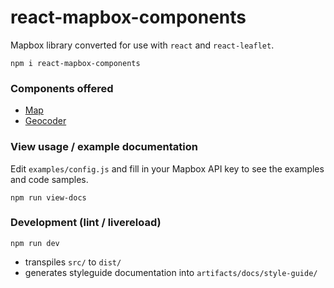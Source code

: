 react-mapbox-components
=======================

Mapbox library converted for use with `react` and `react-leaflet`.

`npm i react-mapbox-components`

### Components offered

- [Map](https://www.mapbox.com/mapbox.js/api/v2.2.1/l-mapbox-map/)
- [Geocoder](https://www.mapbox.com/mapbox.js/api/v2.2.1/l-mapbox-geocoder/)

### View usage / example documentation

Edit `examples/config.js` and fill in your Mapbox API key to see the examples and code samples.

`npm run view-docs`

### Development (lint / livereload)

`npm run dev`

- transpiles `src/` to `dist/`
- generates styleguide documentation into `artifacts/docs/style-guide/`


